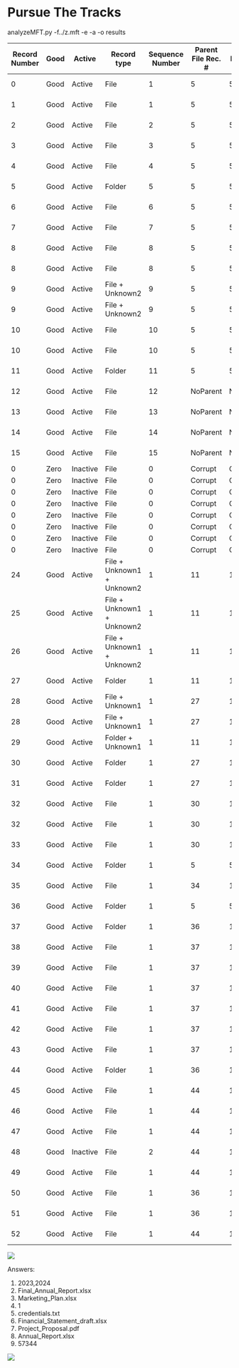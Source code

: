Pursue The Tracks
===
 analyzeMFT\.py -f../z.mft -e -a -o results
 
 |Record Number|Good|Active  |Record type               |Sequence Number|Parent File Rec. #|Parent File Rec. Seq. #|Filename #1                                   |Std Info Creation date    |Std Info Modification date|Std Info Access date      |Std Info Entry date       |FN Info Creation date     |FN Info Modification date |FN Info Access date       |FN Info Entry date        |
|-------------|----|--------|--------------------------|---------------|------------------|-----------------------|----------------------------------------------|--------------------------|--------------------------|--------------------------|--------------------------|--------------------------|--------------------------|--------------------------|--------------------------|
|0            |Good|Active  |File                      |1              |5                 |5                      |/\$MFT                                         |2024-02-20 19:32:21.654638|2024-02-20 19:32:21.654638|2024-02-20 19:32:21.654638|2024-02-20 19:32:21.654638|2024-02-20 19:32:21.654638|2024-02-20 19:32:21.654638|2024-02-20 19:32:21.654638|2024-02-20 19:32:21.654638|
|1            |Good|Active  |File                      |1              |5                 |5                      |/\$MFTMirr                                     |2024-02-20 19:32:21.654638|2024-02-20 19:32:21.654638|2024-02-20 19:32:21.654638|2024-02-20 19:32:21.654638|2024-02-20 19:32:21.654638|2024-02-20 19:32:21.654638|2024-02-20 19:32:21.654638|2024-02-20 19:32:21.654638|
|2            |Good|Active  |File                      |2              |5                 |5                      |/\$LogFile                                     |2024-02-20 19:32:21.654638|2024-02-20 19:32:21.654638|2024-02-20 19:32:21.654638|2024-02-20 19:32:21.654638|2024-02-20 19:32:21.654638|2024-02-20 19:32:21.654638|2024-02-20 19:32:21.654638|2024-02-20 19:32:21.654638|
|3            |Good|Active  |File                      |3              |5                 |5                      |/\$Volume                                      |2024-02-20 19:32:21.654638|2024-02-20 19:32:21.654638|2024-02-20 19:32:21.654638|2024-02-20 19:32:21.654638|2024-02-20 19:32:21.654638|2024-02-20 19:32:21.654638|2024-02-20 19:32:21.654638|2024-02-20 19:32:21.654638|
|4            |Good|Active  |File                      |4              |5                 |5                      |/\$AttrDef                                     |2024-02-20 19:32:21.654638|2024-02-20 19:32:21.654638|2024-02-20 19:32:21.654638|2024-02-20 19:32:21.654638|2024-02-20 19:32:21.654638|2024-02-20 19:32:21.654638|2024-02-20 19:32:21.654638|2024-02-20 19:32:21.654638|
|5            |Good|Active  |Folder                    |5              |5                 |5                      |/.                                            |2024-02-20 19:32:21.654638|2024-02-20 19:32:27.281376|2024-02-20 19:32:27.281376|2024-02-20 19:32:27.281376|2024-02-20 19:32:21.654638|2024-02-20 19:32:21.654638|2024-02-20 19:32:21.654638|2024-02-20 19:32:21.654638|
|6            |Good|Active  |File                      |6              |5                 |5                      |/\$Bitmap                                      |2024-02-20 19:32:21.654638|2024-02-20 19:32:21.654638|2024-02-20 19:32:21.654638|2024-02-20 19:32:21.654638|2024-02-20 19:32:21.654638|2024-02-20 19:32:21.654638|2024-02-20 19:32:21.654638|2024-02-20 19:32:21.654638|
|7            |Good|Active  |File                      |7              |5                 |5                      |/\$Boot                                        |2024-02-20 19:32:21.654638|2024-02-20 19:32:21.654638|2024-02-20 19:32:21.654638|2024-02-20 19:32:21.654638|2024-02-20 19:32:21.654638|2024-02-20 19:32:21.654638|2024-02-20 19:32:21.654638|2024-02-20 19:32:21.654638|
|8            |Good|Active  |File                      |8              |5                 |5                      |/\$BadClus                                     |2024-02-20 19:32:21.654638|2024-02-20 19:32:21.654638|2024-02-20 19:32:21.654638|2024-02-20 19:32:21.654638|2024-02-20 19:32:21.654638|2024-02-20 19:32:21.654638|2024-02-20 19:32:21.654638|2024-02-20 19:32:21.654638|
|8            |Good|Active  |File                      |8              |5                 |5                      |/\$BadClus:\$Bad                                |2024-02-20 19:32:21.654638|2024-02-20 19:32:21.654638|2024-02-20 19:32:21.654638|2024-02-20 19:32:21.654638|2024-02-20 19:32:21.654638|2024-02-20 19:32:21.654638|2024-02-20 19:32:21.654638|2024-02-20 19:32:21.654638|
|9            |Good|Active  |File + Unknown2           |9              |5                 |5                      |/\$Secure                                      |2024-02-20 19:32:21.654638|2024-02-20 19:32:21.654638|2024-02-20 19:32:21.654638|2024-02-20 19:32:21.654638|2024-02-20 19:32:21.654638|2024-02-20 19:32:21.654638|2024-02-20 19:32:21.654638|2024-02-20 19:32:21.654638|
|9            |Good|Active  |File + Unknown2           |9              |5                 |5                      |/\$Secure:\$SDS                                 |2024-02-20 19:32:21.654638|2024-02-20 19:32:21.654638|2024-02-20 19:32:21.654638|2024-02-20 19:32:21.654638|2024-02-20 19:32:21.654638|2024-02-20 19:32:21.654638|2024-02-20 19:32:21.654638|2024-02-20 19:32:21.654638|
|10           |Good|Active  |File                      |10             |5                 |5                      |/\$UpCase                                      |2024-02-20 19:32:21.654638|2024-02-20 19:32:21.654638|2024-02-20 19:32:21.654638|2024-02-20 19:32:21.654638|2024-02-20 19:32:21.654638|2024-02-20 19:32:21.654638|2024-02-20 19:32:21.654638|2024-02-20 19:32:21.654638|
|10           |Good|Active  |File                      |10             |5                 |5                      |/\$UpCase:\$Info                                |2024-02-20 19:32:21.654638|2024-02-20 19:32:21.654638|2024-02-20 19:32:21.654638|2024-02-20 19:32:21.654638|2024-02-20 19:32:21.654638|2024-02-20 19:32:21.654638|2024-02-20 19:32:21.654638|2024-02-20 19:32:21.654638|
|11           |Good|Active  |Folder                    |11             |5                 |5                      |/\$Extend                                      |2024-02-20 19:32:21.654638|2024-02-20 19:32:21.654638|2024-02-20 19:32:21.654638|2024-02-20 19:32:21.654638|2024-02-20 19:32:21.654638|2024-02-20 19:32:21.654638|2024-02-20 19:32:21.654638|2024-02-20 19:32:21.654638|
|12           |Good|Active  |File                      |12             |NoParent          |NoParent               |NoFNRecord                                    |2024-02-20 19:32:21.654638|2024-02-20 19:32:21.654638|2024-02-20 19:32:21.654638|2024-02-20 19:32:21.654638|NoFNRecord                |NoFNRecord                |NoFNRecord                |NoFNRecord                |
|13           |Good|Active  |File                      |13             |NoParent          |NoParent               |NoFNRecord                                    |2024-02-20 19:32:21.654638|2024-02-20 19:32:21.654638|2024-02-20 19:32:21.654638|2024-02-20 19:32:21.654638|NoFNRecord                |NoFNRecord                |NoFNRecord                |NoFNRecord                |
|14           |Good|Active  |File                      |14             |NoParent          |NoParent               |NoFNRecord                                    |2024-02-20 19:32:21.654638|2024-02-20 19:32:21.654638|2024-02-20 19:32:21.654638|2024-02-20 19:32:21.654638|NoFNRecord                |NoFNRecord                |NoFNRecord                |NoFNRecord                |
|15           |Good|Active  |File                      |15             |NoParent          |NoParent               |NoFNRecord                                    |2024-02-20 19:32:21.654638|2024-02-20 19:32:21.654638|2024-02-20 19:32:21.654638|2024-02-20 19:32:21.654638|NoFNRecord                |NoFNRecord                |NoFNRecord                |NoFNRecord                |
|0            |Zero|Inactive|File                      |0              |Corrupt           |Corrupt                |Corrupt MFT Record                            |                          |                          |                          |                          |                          |                          |                          |                          |
|0            |Zero|Inactive|File                      |0              |Corrupt           |Corrupt                |Corrupt MFT Record                            |                          |                          |                          |                          |                          |                          |                          |                          |
|0            |Zero|Inactive|File                      |0              |Corrupt           |Corrupt                |Corrupt MFT Record                            |                          |                          |                          |                          |                          |                          |                          |                          |
|0            |Zero|Inactive|File                      |0              |Corrupt           |Corrupt                |Corrupt MFT Record                            |                          |                          |                          |                          |                          |                          |                          |                          |
|0            |Zero|Inactive|File                      |0              |Corrupt           |Corrupt                |Corrupt MFT Record                            |                          |                          |                          |                          |                          |                          |                          |                          |
|0            |Zero|Inactive|File                      |0              |Corrupt           |Corrupt                |Corrupt MFT Record                            |                          |                          |                          |                          |                          |                          |                          |                          |
|0            |Zero|Inactive|File                      |0              |Corrupt           |Corrupt                |Corrupt MFT Record                            |                          |                          |                          |                          |                          |                          |                          |                          |
|0            |Zero|Inactive|File                      |0              |Corrupt           |Corrupt                |Corrupt MFT Record                            |                          |                          |                          |                          |                          |                          |                          |                          |
|24           |Good|Active  |File + Unknown1 + Unknown2|1              |11                |11                     |/\$Extend/\$Quota                               |2024-02-20 19:32:22.285702|2024-02-20 19:32:22.285702|2024-02-20 19:32:22.285702|2024-02-20 19:32:22.285702|2024-02-20 19:32:22.285702|2024-02-20 19:32:22.285702|2024-02-20 19:32:22.285702|2024-02-20 19:32:22.285702|
|25           |Good|Active  |File + Unknown1 + Unknown2|1              |11                |11                     |/\$Extend/\$ObjId                               |2024-02-20 19:32:22.285702|2024-02-20 19:32:22.285702|2024-02-20 19:32:22.285702|2024-02-20 19:32:22.285702|2024-02-20 19:32:22.285702|2024-02-20 19:32:22.285702|2024-02-20 19:32:22.285702|2024-02-20 19:32:22.285702|
|26           |Good|Active  |File + Unknown1 + Unknown2|1              |11                |11                     |/\$Extend/\$Reparse                             |2024-02-20 19:32:22.285702|2024-02-20 19:32:22.285702|2024-02-20 19:32:22.285702|2024-02-20 19:32:22.285702|2024-02-20 19:32:22.285702|2024-02-20 19:32:22.285702|2024-02-20 19:32:22.285702|2024-02-20 19:32:22.285702|
|27           |Good|Active  |Folder                    |1              |11                |11                     |/\$Extend/\$RmMetadata                          |2024-02-20 19:32:22.285702|2024-02-20 19:32:22.285702|2024-02-20 19:32:22.285702|2024-02-20 19:32:22.285702|2024-02-20 19:32:22.285702|2024-02-20 19:32:22.285702|2024-02-20 19:32:22.285702|2024-02-20 19:32:22.285702|
|28           |Good|Active  |File + Unknown1           |1              |27                |1                      |/\$Extend/\$RmMetadata/\$Repair                  |2024-02-20 19:32:22.285702|2024-02-20 19:32:22.285702|2024-02-20 19:32:22.285702|2024-02-20 19:32:22.285702|2024-02-20 19:32:22.285702|2024-02-20 19:32:22.285702|2024-02-20 19:32:22.285702|2024-02-20 19:32:22.285702|
|28           |Good|Active  |File + Unknown1           |1              |27                |1                      |/\$Extend/\$RmMetadata/\$Repair:\$Config          |2024-02-20 19:32:22.285702|2024-02-20 19:32:22.285702|2024-02-20 19:32:22.285702|2024-02-20 19:32:22.285702|2024-02-20 19:32:22.285702|2024-02-20 19:32:22.285702|2024-02-20 19:32:22.285702|2024-02-20 19:32:22.285702|
|29           |Good|Active  |Folder + Unknown1         |1              |11                |11                     |/\$Extend/\$Deleted                             |2024-02-20 19:32:22.285702|2024-02-20 19:32:22.285702|2024-02-20 19:32:22.285702|2024-02-20 19:32:22.285702|2024-02-20 19:32:22.285702|2024-02-20 19:32:22.285702|2024-02-20 19:32:22.285702|2024-02-20 19:32:22.285702|
|30           |Good|Active  |Folder                    |1              |27                |1                      |/\$Extend/\$RmMetadata/\$TxfLog                  |2024-02-20 19:32:22.317083|2024-02-20 19:32:22.317083|2024-02-20 19:32:22.317083|2024-02-20 19:32:22.317083|2024-02-20 19:32:22.317083|2024-02-20 19:32:22.317083|2024-02-20 19:32:22.317083|2024-02-20 19:32:22.317083|
|31           |Good|Active  |Folder                    |1              |27                |1                      |/\$Extend/\$RmMetadata/\$Txf                     |2024-02-20 19:32:22.317083|2024-02-20 19:32:22.317083|2024-02-20 19:32:22.317083|2024-02-20 19:32:22.317083|2024-02-20 19:32:22.317083|2024-02-20 19:32:22.317083|2024-02-20 19:32:22.317083|2024-02-20 19:32:22.317083|
|32           |Good|Active  |File                      |1              |30                |1                      |/\$Extend/\$RmMetadata/\$TxfLog/\$Tops            |2024-02-20 19:32:22.317083|2024-02-20 19:32:22.317083|2024-02-20 19:32:22.317083|2024-02-20 19:32:22.317083|2024-02-20 19:32:22.317083|2024-02-20 19:32:22.317083|2024-02-20 19:32:22.317083|2024-02-20 19:32:22.317083|
|32           |Good|Active  |File                      |1              |30                |1                      |/\$Extend/\$RmMetadata/\$TxfLog/\$Tops:\$T         |2024-02-20 19:32:22.317083|2024-02-20 19:32:22.317083|2024-02-20 19:32:22.317083|2024-02-20 19:32:22.317083|2024-02-20 19:32:22.317083|2024-02-20 19:32:22.317083|2024-02-20 19:32:22.317083|2024-02-20 19:32:22.317083|
|33           |Good|Active  |File                      |1              |30                |1                      |/\$Extend/\$RmMetadata/\$TxfLog/\$TxfLog.blf      |2024-02-20 19:32:22.317083|2024-02-20 19:32:22.317083|2024-02-20 19:32:22.317083|2024-02-20 19:32:22.317083|2024-02-20 19:32:22.317083|2024-02-20 19:32:22.317083|2024-02-20 19:32:22.317083|2024-02-20 19:32:22.317083|
|34           |Good|Active  |Folder                    |1              |5                 |5                      |/System Volume Information                    |2024-02-20 19:32:24.336283|2024-02-20 19:32:24.336283|2024-02-20 19:32:24.336283|2024-02-20 19:32:24.336283|2024-02-20 19:32:24.336283|2024-02-20 19:32:24.336283|2024-02-20 19:32:24.336283|2024-02-20 19:32:24.336283|
|35           |Good|Active  |File                      |1              |34                |1                      |/System Volume Information/WPSettings.dat     |2024-02-20 19:32:24.336283|2024-02-20 19:32:24.336283|2024-02-20 19:32:24.367622|2024-02-20 19:32:24.336283|2024-02-20 19:32:24.336283|2024-02-20 19:32:24.336283|2024-02-20 19:32:24.336283|2024-02-20 19:32:24.336283|
|36           |Good|Active  |Folder                    |1              |5                 |5                      |/documents                                    |2024-02-20 19:32:27.281376|2024-02-20 19:32:27.290173|2024-02-20 19:32:27.290173|2024-02-20 19:32:27.290173|2024-02-20 19:32:27.281376|2024-02-20 19:32:27.281376|2024-02-20 19:32:27.281376|2024-02-20 19:32:27.281376|
|37           |Good|Active  |Folder                    |1              |36                |1                      |/documents/2023                               |2024-02-20 19:32:27.282280|2024-02-20 19:32:27.285267|2024-02-20 19:32:27.285267|2024-02-20 19:32:27.285267|2024-02-20 19:32:27.282280|2024-02-20 19:32:27.282280|2024-02-20 19:32:27.282280|2024-02-20 19:32:27.282280|
|38           |Good|Active  |File                      |1              |37                |1                      |/documents/2023/Final_Annual_Report.xlsx      |2024-02-20 19:32:27.282751|2024-02-20 19:32:27.283751|2024-02-20 19:32:27.283751|2024-02-20 19:32:27.283751|2024-02-20 19:32:27.282751|2024-02-20 19:32:27.282751|2024-02-20 19:32:27.282751|2024-02-20 19:32:27.282751|
|39           |Good|Active  |File                      |1              |37                |1                      |/documents/2023/Final_Financial_Statement.xlsx|2024-02-20 19:32:27.283751|2024-02-20 19:32:27.283751|2024-02-20 19:32:27.283751|2024-02-20 19:32:27.283751|2024-02-20 19:32:27.283751|2024-02-20 19:32:27.283751|2024-02-20 19:32:27.283751|2024-02-20 19:32:27.283751|
|40           |Good|Active  |File                      |1              |37                |1                      |/documents/2023/Final_Project_Proposal.pdf    |2024-02-20 19:32:27.283751|2024-02-20 19:32:27.283751|2024-02-20 19:32:27.283751|2024-02-20 19:32:27.283751|2024-02-20 19:32:27.283751|2024-02-20 19:32:27.283751|2024-02-20 19:32:27.283751|2024-02-20 19:32:27.283751|
|41           |Good|Active  |File                      |1              |37                |1                      |/documents/2023/Final_Meeting_Minutes.xlsx    |2024-02-20 19:32:27.284771|2024-02-20 19:32:27.284771|2024-02-20 19:32:27.284771|2024-02-20 19:32:27.284771|2024-02-20 19:32:27.284771|2024-02-20 19:32:27.284771|2024-02-20 19:32:27.284771|2024-02-20 19:32:27.284771|
|42           |Good|Active  |File                      |1              |37                |1                      |/documents/2023/Final_Marketing_Plan.xlsx     |2024-02-20 19:32:27.285267|2024-02-20 19:32:27.285267|2024-02-20 19:32:27.285267|2024-02-20 19:32:27.285267|2024-02-20 19:32:27.285267|2024-02-20 19:32:27.285267|2024-02-20 19:32:27.285267|2024-02-20 19:32:27.285267|
|43           |Good|Active  |File                      |1              |37                |1                      |/documents/2023/Final_Business_Plan.xlsx      |2024-02-20 19:32:27.285267|2024-02-20 19:32:27.286257|2024-02-20 19:32:27.286257|2024-02-20 19:32:27.286257|2024-02-20 19:32:27.285267|2024-02-20 19:32:27.285267|2024-02-20 19:32:27.285267|2024-02-20 19:32:27.285267|
|44           |Good|Active  |Folder                    |1              |36                |1                      |/documents/2024                               |2024-02-20 19:32:27.286257|2024-02-20 19:33:30.300436|2024-02-20 19:33:30.300436|2024-02-20 19:33:30.300436|2024-02-20 19:32:27.286257|2024-02-20 19:32:27.286257|2024-02-20 19:32:27.286257|2024-02-20 19:32:27.286257|
|45           |Good|Active  |File                      |1              |44                |1                      |/documents/2024/Annual_Report.xlsx            |2024-02-20 19:32:27.286257|2024-02-20 19:32:27.287210|2024-02-20 19:32:27.287210|2024-02-20 19:32:27.287210|2024-02-20 19:32:27.286257|2024-02-20 19:32:27.286257|2024-02-20 19:32:27.286257|2024-02-20 19:32:27.286257|
|46           |Good|Active  |File                      |1              |44                |1                      |/documents/2024/Project_Proposal.pdf          |2024-02-20 19:32:27.287210|2024-02-20 19:33:30.300436|2024-02-20 19:33:30.300436|2024-02-20 19:33:30.300436|2024-02-20 19:32:27.287210|2024-02-20 19:32:27.287210|2024-02-20 19:32:27.287210|2024-02-20 19:32:27.287210|
|47           |Good|Active  |File                      |1              |44                |1                      |/documents/2024/Meeting_Minutes.xlsx          |2024-02-20 19:32:27.287210|2024-02-20 19:32:27.288177|2024-02-20 19:32:27.288177|2024-02-20 19:32:27.288177|2024-02-20 19:32:27.287210|2024-02-20 19:32:27.287210|2024-02-20 19:32:27.287210|2024-02-20 19:32:27.287210|
|48           |Good|Inactive|File                      |2              |44                |1                      |/documents/2024/Marketing_Plan.xlsx           |2024-02-20 19:32:27.288177|2024-02-20 19:32:27.288177|2024-02-20 19:32:27.288177|2024-02-20 19:32:27.288177|2024-02-20 19:32:27.288177|2024-02-20 19:32:27.288177|2024-02-20 19:32:27.288177|2024-02-20 19:32:27.288177|
|49           |Good|Active  |File                      |1              |44                |1                      |/documents/2024/Business_Plan.xlsx            |2024-02-20 19:32:27.288177|2024-02-20 19:32:27.288177|2024-02-20 19:32:27.288177|2024-02-20 19:32:27.288177|2024-02-20 19:32:27.288177|2024-02-20 19:32:27.288177|2024-02-20 19:32:27.288177|2024-02-20 19:32:27.288177|
|50           |Good|Active  |File                      |1              |36                |1                      |/documents/Base_Template.xlsx                 |2024-02-20 19:32:27.289186|2024-02-20 19:32:27.289186|2024-02-20 19:32:27.289186|2024-02-20 19:32:27.289186|2024-02-20 19:32:27.289186|2024-02-20 19:32:27.289186|2024-02-20 19:32:27.289186|2024-02-20 19:32:27.289186|
|51           |Good|Active  |File                      |1              |36                |1                      |/documents/credentials.txt                    |2024-02-20 19:32:27.290173|2024-02-20 19:32:27.290173|2024-02-20 19:32:27.290173|2024-02-20 19:33:30.300436|2024-02-20 19:32:27.290173|2024-02-20 19:32:27.290173|2024-02-20 19:32:27.290173|2024-02-20 19:32:27.290173|
|52           |Good|Active  |File                      |1              |44                |1                      |/documents/2024/Financial_Statement_draft.xlsx|2024-02-20 19:32:27.290173|2024-02-20 19:32:27.289186|2024-02-20 19:32:27.291159|2024-02-20 19:32:27.289186|2024-02-20 19:32:27.290173|2024-02-20 19:32:27.290173|2024-02-20 19:32:27.290173|2024-02-20 19:32:27.290173|

![](https://hedgedoc.sharkmoos.tech/uploads/22f2dd88-6372-43e2-991f-ece43ff694ed.png)

Answers:
1. 2023,2024
1. Final_Annual_Report.xlsx
1. Marketing_Plan.xlsx
1. 1
1. credentials.txt
1. Financial_Statement_draft.xlsx
1. Project_Proposal.pdf
1. Annual_Report.xlsx
1. 57344

![](https://hedgedoc.sharkmoos.tech/uploads/d7a04b03-2384-4dc9-bfa6-2ab26692b32d.png)
